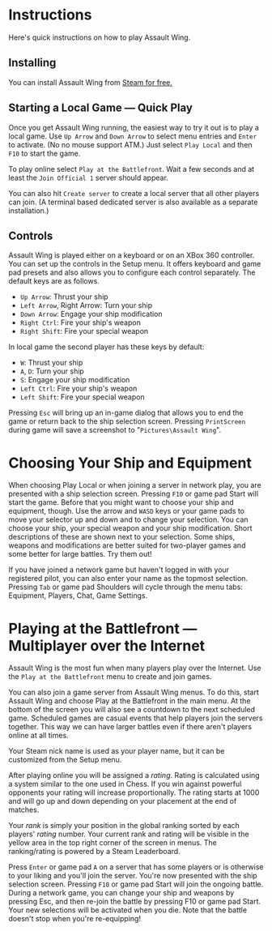 # Instructions   

Here's quick instructions on how to play Assault Wing.

## Installing

You can install Assault Wing from [Steam for free.](https://store.steampowered.com/app/1971370/Assault_Wing/)

## Starting a Local Game — Quick Play

Once you get Assault Wing running, the easiest way to try it out is to play a
local game.  Use `Up Arrow` and `Down Arrow` to select menu entries and `Enter`
to activate. (No no mouse support ATM.) Just select `Play
Local` and then `F10` to start the game.

To play online select `Play at the Battlefront`. Wait a few seconds and at least
the `Join Official 1` server should appear.

You can also hit `Create server` to create a local server that all other players
can join. (A terminal based dedicated server is also available as a separate
installation.)

## Controls

Assault Wing is played either on a keyboard or on an XBox 360 controller. You
can set up the controls in the Setup menu. It offers keyboard and game pad
presets and also allows you to configure each control separately. The default
keys are as follows.

- `Up Arrow`: Thrust your ship
- `Left Arrow`, Right Arrow: Turn your ship
- `Down Arrow`: Engage your ship modification
- `Right Ctrl`: Fire your ship's weapon
- `Right Shift`: Fire your special weapon

In local game the second player has these keys by default:

- `W`: Thrust your ship
- `A`, `D`: Turn your ship
- `S`: Engage your ship modification
- `Left Ctrl`: Fire your ship's weapon
- `Left Shift`: Fire your special weapon

Pressing `Esc` will bring up an in-game dialog that allows you to end the game or
return back to the ship selection screen. Pressing `PrintScreen` during game will
save a screenshot to "`Pictures\Assault Wing`".

# Choosing Your Ship and Equipment

When choosing Play Local or when joining a server in network play, you are
presented with a ship selection screen. Pressing `F10` or game pad Start will
start the game. Before that you might want to choose your ship and equipment,
though. Use the arrow and `WASD` keys or your game pads to move your selector up
and down and to change your selection. You can choose your ship, your special
weapon and your ship modification. Short descriptions of these are shown next to
your selection. Some ships, weapons and modifications are better suited for
two-player games and some better for large battles. Try them out!

If you have joined a network game but haven't logged in with your registered
pilot, you can also enter your name as the topmost selection. Pressing `Tab` or
game pad Shoulders will cycle through the menu tabs: Equipment, Players, Chat,
Game Settings.

# Playing at the Battlefront — Multiplayer over the Internet

Assault Wing is the most fun when many players play over the Internet. Use
the `Play at the Battlefront` menu to create and join games.

You can also join a game server from Assault Wing menus. To do this, start
Assault Wing and choose Play at the Battlefront in the main menu. At the
bottom of the screen you will also see a countdown to the next scheduled game.
Scheduled games are casual events that help players join the servers together.
This way we can have larger battles even if there aren't players online at all
times.

Your Steam nick name is used as your player name, but it can be customized
from the Setup menu.

After playing online you will be assigned a _rating_. Rating is calculated
using a system similar to the one used in Chess. If you win against powerful
opponents your rating will increase proportionally. The rating starts at 1000
and will go up and down depending on your placement at the end of matches.

Your _rank_ is simply your position in the global ranking sorted by each
players' _rating_ number. Your current rank and rating will be visible in the
yellow area in the top right corner of the screen in menus. The ranking/rating
is powered by a Steam Leaderboard.

Press `Enter` or game pad `A` on a server that has some players or is otherwise
to your liking and you'll join the server. You're now presented with the ship
selection screen. Pressing `F10` or game pad Start will join the ongoing battle.
During a network game, you can change your ship and weapons by pressing Esc, and
then re-join the battle by pressing F10 or game pad Start. Your new selections
will be activated when you die. Note that the battle doesn't stop when you're
re-equipping!

